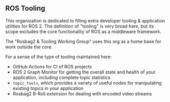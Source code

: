 ## ROS Tooling

This organization is dedicated to filling extra developer tooling & application utilities for ROS 2. The definition of "tooling" is very broad here, but its scope excludes the core functionality of ROS as a middleware framework.

The "Rosbag2 & Tooling Working Group" uses this org as a home base for work outside the core.

For a sense of the type of tooling maintained here:
- GitHub Actions for CI of ROS projects
- ROS 2 Graph Monitor for getting the overall state and health of your application, including complete topic statistics
- `topic_tools`, which provides a variety of useful nodes for manipulating existing topics in your application
- Rosbag2 B-Roll extension for dealing with encoded video streams
